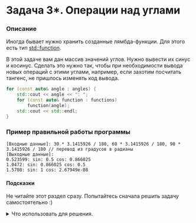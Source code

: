 # Задача 3*. Операции над углами

### Описание
Иногда бывает нужно хранить созданные лямбда-функции. Для этого есть тип [std::function](https://en.cppreference.com/w/cpp/utility/functional/function).

В этой задаче вам дан массив значений углов. Нужно вывести их синус и косинус.
Сделать это нужно так, чтобы при необходимости вывода новых операций с этими углами, например, если захотим посчитать тангенс, не пришлось изменять код вывода.

```C++
for (const auto& angle : angles) {
	std::cout << angle << ": ";
	for (const auto& function : functions)
		function(angle);
	std::cout << std::endl;
}
```

### Пример правильной работы программы
```
[Входные данные]: 30 * 3.1415926 / 180, 60 * 3.1415926 / 180, 90 * 3.1415926 / 180 // перевод из градусов в радианы
[Выходные данные]:
0.523599: sin: 0.5 cos: 0.866025
1.0472: sin: 0.866025 cos: 0.5
1.5708: sin: 1 cos: 2.67949e-08
```


#### Подсказки

Не читайте этот раздел сразу. Попытайтесь сначала решить задачу самостоятельно :)

<details>

<summary>Что использовать для решения.</summary>

Нужно правильно понять, какая сигнатура будет у лямда-функций, и правильно их сохранить.

</details>
